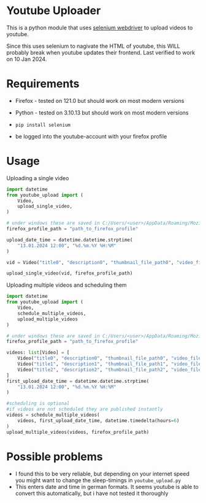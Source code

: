 # Youtube Uploader
This is a python module that uses [selenium webdriver](https://github.com/SeleniumHQ/selenium) to upload videos to youtube.

Since this uses selenium to nagivate the HTML of youtube, this WILL probably break when youtube updates their frontend. Last verified to work on 10 Jan 2024. 


# Requirements
- Firefox - tested on 121.0 but should work on most modern versions
- Python - tested on 3.10.13 but should work on most modern versions

- ```pip install selenium```

- be logged into the youtube-account with your firefox profile


# Usage

Uploading a single video
```python
import datetime
from youtube_upload import (
    Video,
    upload_single_video,
)

# under windows these are saved in C:/Users/<user>/AppData/Roaming/Mozilla/Firefox/Profiles/
firefox_profile_path = "path_to_firefox_profile"

upload_date_time = datetime.datetime.strptime(
    "13.01.2024 12:00", "%d.%m.%Y %H:%M"
)

vid = Video("title0", "description0", "thumbnail_file_path0", "video_file_path0", upload_date_time)

upload_single_video(vid, firefox_profile_path)
```


Uploading multiple videos and scheduling them
```python
import datetime
from youtube_upload import (
    Video,
    schedule_multiple_videos,
    upload_multiple_videos
)

# under windows these are saved in C:/Users/<user>/AppData/Roaming/Mozilla/Firefox/Profiles/
firefox_profile_path = "path_to_firefox_profile"

videos: list[Video] = [
    Video("title0", "description0", "thumbnail_file_path0", "video_file_path0"),
    Video("title1", "description1", "thumbnail_file_path1", "video_file_path1"),
    Video("title2", "description2", "thumbnail_file_path2", "video_file_path2")
]
first_upload_date_time = datetime.datetime.strptime(
    "13.01.2024 12:00", "%d.%m.%Y %H:%M"
)

#scheduling is optional
#if videos are not scheduled they are published instantly
videos = schedule_multiple_videos(
    videos, first_upload_date_time, datetime.timedelta(hours=6)
)
upload_multiple_videos(videos, firefox_profile_path)

```


# Possible problems
- I found this to be very reliable, but depending on your internet speed you might want to change the sleep-timings in ```youtube_upload.py```
- This enters date and time in german formats. It seems youtube is able to convert this automatically, but i have not tested it thoroughly